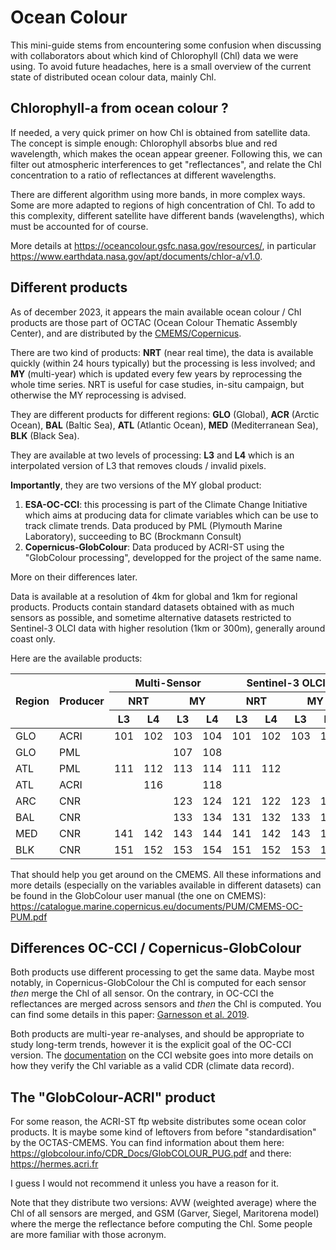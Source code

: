 # Ocean Colour

This mini-guide stems from encountering some confusion when discussing with collaborators about which kind of Chlorophyll (Chl) data we were using. 
To avoid future headaches, here is a small overview of the current state of distributed ocean colour data, mainly Chl.

## Chlorophyll-a from ocean colour ?

If needed, a very quick primer on how Chl is obtained from satellite data.
The concept is simple enough: Chlorophyll absorbs blue and red wavelength, which makes the ocean appear greener.
Following this, we can filter out atmospheric interferences to get "reflectances", and relate the Chl concentration to a ratio of reflectances at different wavelengths.

There are different algorithm using more bands, in more complex ways. Some are more adapted to regions of high concentration of Chl. To add to this complexity, different satellite have different bands (wavelengths), which must be accounted for of course.

More details at https://oceancolour.gsfc.nasa.gov/resources/, in particular https://www.earthdata.nasa.gov/apt/documents/chlor-a/v1.0. 

## Different products

As of december 2023, it appears the main available ocean colour / Chl products are those part of OCTAC (Ocean Colour Thematic Assembly Center), and are distributed by the [CMEMS/Copernicus](https://data.marine.copernicus.eu/products).

There are two kind of products: **NRT** (near real time), the data is available quickly (within 24 hours typically) but the processing is less involved; and **MY** (multi-year) which is updated every few years by reprocessing the whole time series.
NRT is useful for case studies, in-situ campaign, but otherwise the MY reprocessing is advised.

They are different products for different regions: **GLO** (Global), **ACR** (Arctic Ocean), **BAL** (Baltic Sea), **ATL** (Atlantic Ocean), **MED** (Mediterranean Sea), **BLK** (Black Sea).

They are available at two levels of processing: **L3** and **L4** which is an interpolated version of L3 that removes clouds / invalid pixels.

**Importantly**, they are two versions of the MY global product:

1. **ESA-OC-CCI**: this processing is part of the Climate Change Initiative which aims at producing data for climate variables which can be use to track climate trends. Data produced by PML (Plymouth Marine Laboratory), succeeding to BC (Brockmann Consult)
2. **Copernicus-GlobColour**: Data produced by ACRI-ST using the "GlobColour processing", developped for the project of the same name. 

More on their differences later.

Data is available at a resolution of 4km for global and 1km for regional products.
Products contain standard datasets obtained with as much sensors as possible, and sometime alternative datasets restricted to Sentinel-3 OLCI data with higher resolution (1km or 300m), generally around coast only.

Here are the available products:

<table>
<thead>
  <tr>
    <th rowspan="3">Region</th>
    <th rowspan="3">Producer</th>
    <th colspan="4">Multi-Sensor</th>
    <th colspan="4">Sentinel-3 OLCI</th>
  </tr>
  <tr>
    <th colspan="2">NRT</th>
    <th colspan="2">MY</th>
    <th colspan="2">NRT</th>
    <th colspan="2">MY</th>
  </tr>
  <tr>
    <th>L3</th>
    <th>L4</th>
    <th>L3</th>
    <th>L4</th>
    <th>L3</th>
    <th>L4</th>
    <th>L3</th>
    <th>L4</th>
  </tr>
</thead>
<tbody>
  <tr>
    <td>GLO</td>
    <td>ACRI</td>
    <td>101</td>
    <td>102</td>
    <td>103</td>
    <td>104</td>
    <td>101</td>
    <td>102</td>
    <td>103</td>
    <td>104</td>
  </tr>
  <tr>
    <td>GLO</td>
    <td>PML</td>
    <td></td>
    <td></td>
    <td>107</td>
    <td>108</td>
    <td></td>
    <td></td>
    <td></td>
    <td></td>
  </tr>
  <tr>
    <td>ATL</td>
    <td>PML</td>
    <td>111</td>
    <td>112</td>
    <td>113</td>
    <td>114</td>
    <td>111</td>
    <td>112</td>
    <td></td>
    <td></td>
  </tr>
  <tr>
    <td>ATL</td>
    <td>ACRI</td>
    <td></td>
    <td>116</td>
    <td></td>
    <td>118</td>
    <td></td>
    <td></td>
    <td></td>
    <td></td>
  </tr>
  <tr>
    <td>ARC</td>
    <td>CNR</td>
    <td></td>
    <td></td>
    <td>123</td>
    <td>124</td>
    <td>121</td>
    <td>122</td>
    <td>123</td>
    <td>124</td>
  </tr>
  <tr>
    <td>BAL</td>
    <td>CNR</td>
    <td></td>
    <td></td>
    <td>133</td>
    <td>134</td>
    <td>131</td>
    <td>132</td>
    <td>133</td>
    <td>134</td>
  </tr>
  <tr>
    <td>MED</td>
    <td>CNR</td>
    <td>141</td>
    <td>142</td>
    <td>143</td>
    <td>144</td>
    <td>141</td>
    <td>142</td>
    <td>143</td>
    <td>144</td>
  </tr>
  <tr>
    <td>BLK</td>
    <td>CNR</td>
    <td>151</td>
    <td>152</td>
    <td>153</td>
    <td>154</td>
    <td>151</td>
    <td>152</td>
    <td>153</td>
    <td>154</td>
  </tr>
</tbody>
</table>

That should help you get around on the CMEMS.
All these informations and more details (especially on the variables available in different datasets) can be found in the GlobColour user manual (the one on CMEMS): https://catalogue.marine.copernicus.eu/documents/PUM/CMEMS-OC-PUM.pdf

## Differences OC-CCI / Copernicus-GlobColour

Both products use different processing to get the same data.
Maybe most notably, in Copernicus-GlobColour the Chl is computed for each sensor *then* merge the Chl of all sensor. On the contrary, in OC-CCI the reflectances are merged across sensors and *then* the Chl is computed.
You can find some details in this paper: [Garnesson et al. 2019](https://doi.org/10.5194/os-15-819-2019). 

Both products are multi-year re-analyses, and should be appropriate to study long-term trends, however it is the explicit goal of the OC-CCI version. The [documentation](https://climate.esa.int/en/projects/ocean-colour/key-documents/) on the CCI website goes into more details on how they verify the Chl variable as a valid CDR (climate data record).

## The "GlobColour-ACRI" product

For some reason, the ACRI-ST ftp website distributes some ocean color products. It is maybe some kind of leftovers from before "standardisation" by the OCTAS-CMEMS.
You can find information about them here: https://globcolour.info/CDR_Docs/GlobCOLOUR_PUG.pdf and there: https://hermes.acri.fr

I guess I would not recommend it unless you have a reason for it.

Note that they distribute two versions: AVW (weighted average) where the Chl of all sensors are merged, and GSM (Garver, Siegel, Maritorena model) where the merge the reflectance before computing the Chl.
Some people are more familiar with those acronym.
